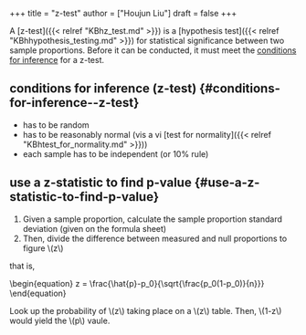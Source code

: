 +++
title = "z-test"
author = ["Houjun Liu"]
draft = false
+++

A [z-test]({{< relref "KBhz_test.md" >}}) is a [hypothesis test]({{< relref "KBhhypothesis_testing.md" >}}) for statistical significance between two sample proportions. Before it can be conducted, it must meet the [conditions for inference](#conditions-for-inference--z-test) for a z-test.


## conditions for inference (z-test) {#conditions-for-inference--z-test}

-   has to be random
-   has to be reasonably normal (vis a vi [test for normality]({{< relref "KBhtest_for_normality.md" >}}))
-   each sample has to be independent (or 10% rule)


## use a z-statistic to find p-value {#use-a-z-statistic-to-find-p-value}

1.  Given a sample proportion, calculate the sample proportion standard deviation (given on the formula sheet)
2.  Then, divide the difference between measured and null proportions to figure \\(z\\)

that is,

\begin{equation}
   z = \frac{\hat{p}-p\_0}{\sqrt{\frac{p\_0(1-p\_0)}{n}}}
\end{equation}

Look up the probability of \\(z\\) taking place on a \\(z\\) table. Then, \\(1-z\\) would yield the \\(p\\) vaule.